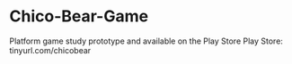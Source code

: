 # Chico-Bear-Game
 Platform game study prototype and available on the Play Store
 Play Store: tinyurl.com/chicobear 
